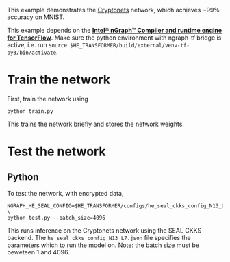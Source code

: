 This example demonstrates the [Cryptonets](https://www.microsoft.com/en-us/research/publication/cryptonets-applying-neural-networks-to-encrypted-data-with-high-throughput-and-accuracy/) network, which achieves ~99% accuracy on MNIST.

This example depends on the [**Intel® nGraph™ Compiler and runtime engine for TensorFlow**](https://github.com/tensorflow/ngraph-bridge). Make sure the python environment with ngraph-tf bridge is active, i.e. run `source $HE_TRANSFORMER/build/external/venv-tf-py3/bin/activate`.

# Train the network
First, train the network using
```
python train.py
```
This trains the network briefly and stores the network weights.

# Test the network
## Python
To test the network, with encrypted data,
```
NGRAPH_HE_SEAL_CONFIG=$HE_TRANSFORMER/configs/he_seal_ckks_config_N13_L7.json \
python test.py --batch_size=4096
```

This runs inference on the Cryptonets network using the SEAL CKKS backend.
The `he_seal_ckks_config_N13_L7.json` file specifies the parameters which to run the model on. Note: the batch size must be beweteen 1 and 4096.
